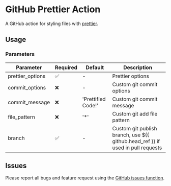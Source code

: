 # GitHub Prettier Action

A GitHub action for styling files with [prettier](prettier.io).

## Usage

### Parameters

| Parameter | Required | Default | Description |
| - | - | - | - |
| prettier_options | :white_check_mark: | - | Prettier options |
| commit_options | :x: | - | Custom git commit options |
| commit_message | :x: | 'Prettified Code!' | Custom git commit message |
| file_pattern | :x: | '*' | Custom git add file pattern |
| branch | :white_check_mark: | - | Custom git publish branch, use ${{ github.head_ref }} if used in pull requests |

## Issues

Please report all bugs and feature request using the [GitHub issues function](https://github.com/creyD/prettier_action/issues/new).
